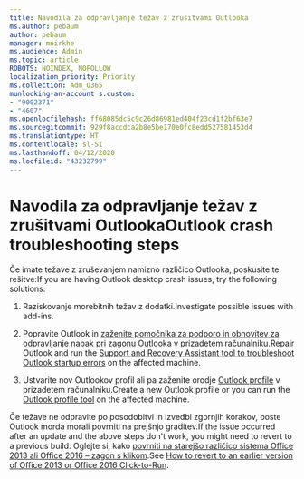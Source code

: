 ```yaml
---
title: Navodila za odpravljanje težav z zrušitvami Outlooka
ms.author: pebaum
author: pebaum
manager: mnirkhe
ms.audience: Admin
ms.topic: article
ROBOTS: NOINDEX, NOFOLLOW
localization_priority: Priority
ms.collection: Adm_O365
munlocking-an-account s.custom:
- "9002371"
- "4607"
ms.openlocfilehash: ff68085dc5c9c26d86981ed404f23cd1f2bf63e7
ms.sourcegitcommit: 929f8accdca2b8e5be170e0fc8edd527581453d4
ms.translationtype: HT
ms.contentlocale: sl-SI
ms.lasthandoff: 04/12/2020
ms.locfileid: "43232799"
---
```

# <a name="outlook-crash-troubleshooting-steps"></a><span data-ttu-id="2d585-102">Navodila za odpravljanje težav z zrušitvami Outlooka</span><span class="sxs-lookup"><span data-stu-id="2d585-102">Outlook crash troubleshooting steps</span></span>

<span data-ttu-id="2d585-103">Če imate težave z zruševanjem namizno različico Outlooka, poskusite te rešitve:</span><span class="sxs-lookup"><span data-stu-id="2d585-103">If you are having Outlook desktop crash issues, try the following solutions:</span></span>

1. <span data-ttu-id="2d585-104">Raziskovanje morebitnih težav z dodatki.</span><span class="sxs-lookup"><span data-stu-id="2d585-104">Investigate possible issues with add-ins.</span></span>

2. <span data-ttu-id="2d585-105">Popravite Outlook in [zaženite pomočnika za podporo in obnovitev za odpravljanje napak pri zagonu Outlooka](https://aka.ms/SaRA-OutlookWontStart) v prizadetem računalniku.</span><span class="sxs-lookup"><span data-stu-id="2d585-105">Repair Outlook and run the [Support and Recovery Assistant tool to troubleshoot Outlook startup errors](https://aka.ms/SaRA-OutlookWontStart) on the affected machine.</span></span>

3. <span data-ttu-id="2d585-106">Ustvarite nov Outlookov profil ali pa zaženite orodje [Outlook profile](https://aka.ms/SaRA-OutlookSetupProfile) v prizadetem računalniku.</span><span class="sxs-lookup"><span data-stu-id="2d585-106">Create a new Outlook profile or you can run the [Outlook profile tool](https://aka.ms/SaRA-OutlookSetupProfile) on the affected machine.</span></span>

<span data-ttu-id="2d585-107">Če težave ne odpravite po posodobitvi in izvedbi zgornjih korakov, boste Outlook morda morali povrniti na prejšnjo graditev.</span><span class="sxs-lookup"><span data-stu-id="2d585-107">If the issue occurred after an update and the above steps don't work, you might need to revert to a previous build.</span></span> <span data-ttu-id="2d585-108">Oglejte si, kako [povrniti na starejšo različico sistema Office 2013 ali Office 2016 – zagon s klikom](https://support.microsoft.com/help/2770432).</span><span class="sxs-lookup"><span data-stu-id="2d585-108">See [How to revert to an earlier version of Office 2013 or Office 2016 Click-to-Run](https://support.microsoft.com/help/2770432).</span></span>
